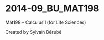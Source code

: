 2014-09_BU_MAT198
=================
Mat198 – Calculus I (for Life Sciences)

Created by Sylvain Bérubé
